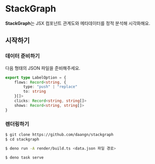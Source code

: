 # StackGraph

**StackGraph**는 JSX 컴포넌트 관계도와 메타데이터를 정적 분석해 시각화해요.

## 시작하기

### 데이터 준비하기

다음 형태의 JSON 파일을 준비해주세요.

```ts
export type LabelOption = {
	flows: Record<string, {
		type: "push" | "replace"
		to: string
	}[]>
	clicks: Record<string, string[]>
	shows: Record<string, string[]>
}
```

### 렌더링하기

```sh
$ git clone https://github.com/daangn/stackgraph
$ cd stackgraph

$ deno run -A render/build.ts <data.json 파일 경로>

$ deno task serve
```

